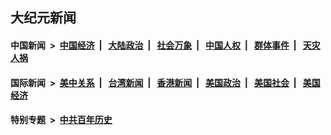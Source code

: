 ## 大纪元新闻

#### 中国新闻 &nbsp;>&nbsp; [中国经济](indexes/ncid283/README.md?08130845) &nbsp;| &nbsp; [大陆政治](indexes/ncid277/README.md?08130845) &nbsp;| &nbsp; [社会万象](indexes/ncid282/README.md?08130845) &nbsp;| &nbsp; [中国人权](indexes/ncid278/README.md?08130845) &nbsp;| &nbsp; [群体事件](indexes/ncid279/README.md?08130845) &nbsp;| &nbsp; [天灾人祸](indexes/ncid280/README.md?08130845)

#### 国际新闻 &nbsp;>&nbsp; [美中关系](indexes/nf1412576/README.md?08130845) &nbsp;| &nbsp; [台湾新闻](indexes/ncid1349361/README.md?08130845) &nbsp;| &nbsp; [香港新闻](indexes/ncid1349362/README.md?08130845) &nbsp;| &nbsp; [美国政治](indexes/ncid1078159/README.md?08130845) &nbsp;| &nbsp; [美国社会](indexes/ncid1078160/README.md?08130845) &nbsp;| &nbsp; [美国经济](indexes/ncid1078158/README.md?08130845)

#### 特别专题 &nbsp;>&nbsp; [中共百年历史](https://github.com/epoch-news/epoch-special/blob/master/README.md?08130845)  
